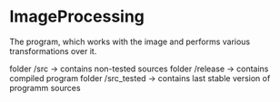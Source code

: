 # ImageProcessing
The program, which works with the image and performs various transformations over it.

folder /src -> contains non-tested sources
folder /release -> contains compiled program
folder /src_tested -> contains last stable version of programm sources
